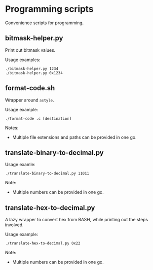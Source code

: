 
# Programming scripts

Convenience scripts for programming.

## bitmask-helper.py

Print out bitmask values.

Usage examples:

    ./bitmask-helper.py 1234
    ./bitmask-helper.py 0x1234

## format-code.sh

Wrapper around `astyle`.

Usage example:

    ./format-code .c [destination]

Notes:

* Multiple file extensions and paths can be provided in one go.

## translate-binary-to-decimal.py

Usage examle:

    ./translate-binary-to-decimal.py 11011

Note:

* Multiple numbers can be provided in one go.

## translate-hex-to-decimal.py

A lazy wrapper to convert hex from BASH, while printing out the steps involved.

Usage example:

    ./translate-hex-to-decimal.py 0x22

Note:

* Multiple numbers can be provided in one go.

